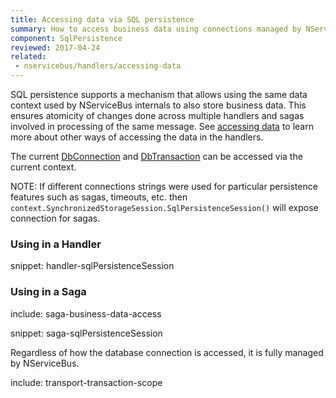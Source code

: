 ```yaml
---
title: Accessing data via SQL persistence
summary: How to access business data using connections managed by NServiceBus SQL persistence.
component: SqlPersistence
reviewed: 2017-04-24
related:
 - nservicebus/handlers/accessing-data
---
```


SQL persistence supports a mechanism that allows using the same data context used by NServiceBus internals to also store business data. This ensures atomicity of changes done across multiple handlers and sagas involved in processing of the same message. See [accessing data](/nservicebus/handlers/accessing-data.md) to learn more about other ways of accessing the data in the handlers.

The current [DbConnection](https://msdn.microsoft.com/en-us/library/system.data.common.dbconnection.aspx) and [DbTransaction](https://msdn.microsoft.com/en-us/library/system.data.common.dbtransaction.aspx) can be accessed via the current context.

NOTE: If different connections strings were used for particular persistence features such as sagas, timeouts, etc. then `context.SynchronizedStorageSession.SqlPersistenceSession()` will expose connection for sagas.


### Using in a Handler

snippet: handler-sqlPersistenceSession


### Using in a Saga

include: saga-business-data-access

snippet: saga-sqlPersistenceSession


Regardless of how the database connection is accessed, it is fully managed by NServiceBus.

include: transport-transaction-scope
